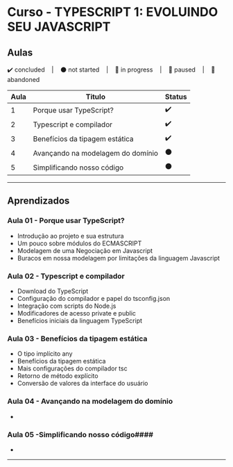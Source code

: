 # Curso - TYPESCRIPT 1: EVOLUINDO SEU JAVASCRIPT

## Aulas
<p>
  ✔️ concluded &nbsp;&nbsp;&nbsp;|&nbsp;&nbsp;&nbsp;
  ⚫ not started &nbsp;&nbsp;&nbsp;|&nbsp;&nbsp;&nbsp;
  🔵 in progress &nbsp;&nbsp;&nbsp;|&nbsp;&nbsp;&nbsp;
  🔶 paused &nbsp;&nbsp;&nbsp;|&nbsp;&nbsp;&nbsp;
  🔴 abandoned 
</p>

| Aula | Titulo | Status |
| --- | --- | --- |
| 1 | Porque usar TypeScript? | ✔️ |
| 2 | Typescript e compilador | ✔️ |
| 3 | Benefícios da tipagem estática | ✔️ |
| 4 | Avançando na modelagem do domínio | ⚫ |
| 5 | Simplificando nosso código | ⚫ |

---

## Aprendizados

### Aula 01 - Porque usar TypeScript?
<ul>
  <li>Introdução ao projeto e sua estrutura</li>
  <li>Um pouco sobre módulos do ECMASCRIPT</li>
  <li>Modelagem de uma Negociação em Javascript</li>
  <li>Buracos em nossa modelagem por limitações da linguagem Javascript</li>
</ul>

### Aula 02 - Typescript e compilador
<ul>
  <li>Download do TypeScript</li>
  <li>Configuração do compilador e papel do tsconfig.json</li>
  <li>Integração com scripts do Node.js</li>
  <li>Modificadores de acesso private e public</li>
  <li>Benefícios iniciais da linguagem TypeScript </li>
</ul>

### Aula 03 - Benefícios da tipagem estática
<ul>
  <li>O tipo implícito any</li>
  <li>Benefícios da tipagem estática</li>
  <li>Mais configurações do compilador tsc</li>
  <li>Retorno de método explícito</li>
  <li>Conversão de valores da interface do usuário</li>
</ul>

### Aula 04 - Avançando na modelagem do domínio
<ul>
  <li></li>
</ul>

### Aula 05 -Simplificando nosso código####
<ul>
  <li></li>
</ul>

---
